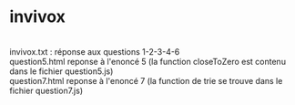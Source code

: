 # invivox
<br/>
invivox.txt  : réponse aux questions 1-2-3-4-6 <br/>
question5.html reponse à l'enoncé 5 (la function closeToZero est contenu dans le fichier question5.js) <br/>
question7.html reponse à l'enoncé 7 (la function de trie se trouve dans le fichier question7.js)
